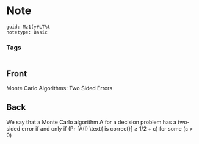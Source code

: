 # Note
```
guid: Mz1(y#LT%t
notetype: Basic
```

### Tags
```
```

## Front
Monte Carlo Algorithms: Two Sided Errors

## Back
We say that a Monte Carlo algorithm A for a decision problem has a two-sided error if and only if
\(Pr [A(I) \text{ is correct}] ≥ 1/2 + ε\)    for some \(ε > 0\)
